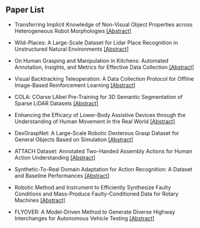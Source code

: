 ## Paper List

- Transferring Implicit Knowledge of Non-Visual Object Properties across Heterogeneous Robot Morphologies
[[Abstract]](https://events.infovaya.com/presentation?id=94622)

- Wild-Places: A Large-Scale Dataset for Lidar Place Recognition in Unstructured Natural Environments
[[Abstract]](https://events.infovaya.com/presentation?id=94625)

- On Human Grasping and Manipulation in Kitchens: Automated Annotation, Insights, and Metrics for Effective Data Collection
[[Abstract]](https://events.infovaya.com/presentation?id=94628)

- Visual Backtracking Teleoperation: A Data Collection Protocol for Offline Image-Based Reinforcement Learning
[[Abstract]](https://events.infovaya.com/presentation?id=94631)

- COLA: COarse LAbel Pre-Training for 3D Semantic Segmentation of Sparse LiDAR Datasets
[[Abstract]](https://events.infovaya.com/presentation?id=94634)

- Enhancing the Efficacy of Lower-Body Assistive Devices through the Understanding of Human Movement in the Real World
[[Abstract]](https://events.infovaya.com/presentation?id=94637)

- DexGraspNet: A Large-Scale Robotic Dexterous Grasp Dataset for General Objects Based on Simulation
[[Abstract]](https://events.infovaya.com/presentation?id=94640)

- ATTACH Dataset: Annotated Two-Handed Assembly Actions for Human Action Understanding
[[Abstract]](https://events.infovaya.com/presentation?id=94643)

- Synthetic-To-Real Domain Adaptation for Action Recognition: A Dataset and Baseline Performances
[[Abstract]](https://events.infovaya.com/presentation?id=94646)

- Robotic Method and Instrument to Efficiently Synthesize Faulty Conditions and Mass-Produce Faulty-Conditioned Data for Rotary Machines
[[Abstract]](https://events.infovaya.com/presentation?id=94649)

- FLYOVER: A Model-Driven Method to Generate Diverse Highway Interchanges for Autonomous Vehicle Testing
[[Abstract]](https://events.infovaya.com/presentation?id=94652)

